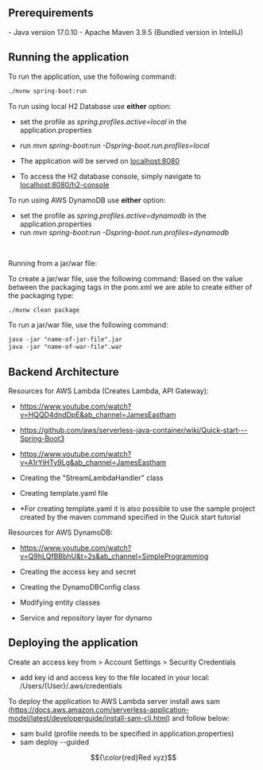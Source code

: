 <h2>Prerequirements</h2>
- Java version 17.0.10
- Apache Maven 3.9.5 (Bundled version in IntelliJ) 

<h2>Running the application</h2>

To run the application, use the following command: 

```diff
./mvnw spring-boot:run
```

To run using local H2 Database use <b>either</b> option:
- set the profile as <i>spring.profiles.active=local</i> in the application.properties 
- run <i>mvn spring-boot:run -Dspring-boot.run.profiles=local</i>


- The application will be served on [localhost:8080](http://localhost:8080/)
- To access the H2 database console, simply navigate to [localhost:8080/h2-console](http://localhost:8080/h2-console/)

To run using AWS DynamoDB use <b>either</b> option:
- set the profile as <i>spring.profiles.active=dynamodb</i> in the application.properties
- run <i>mvn spring-boot:run -Dspring-boot.run.profiles=dynamodb</i>

<br/>

Running from a jar/war file:

To create a jar/war file, use the following command:
Based on the value between the packaging tags in the pom.xml we are able to create either of the packaging type:
```diff
./mvnw clean package
```

To run a jar/war file, use the following command:
```diff
java -jar "name-of-jar-file".jar
java -jar "name-of-war-file".war 
```

<h2>Backend Architecture</h2>

Resources for AWS Lambda (Creates Lambda, API Gateway):
- https://www.youtube.com/watch?v=HQQD4dndDpE&ab_channel=JamesEastham
- https://github.com/aws/serverless-java-container/wiki/Quick-start---Spring-Boot3
- https://www.youtube.com/watch?v=A1rYiHTy9Lg&ab_channel=JamesEastham


- Creating the "StreamLambdaHandler" class 
- Creating template.yaml file
- *For creating template.yaml it is also possible to use the sample project created by the maven command specified in the Quick start tutorial

Resources for AWS DynamoDB:
- https://www.youtube.com/watch?v=Q9hLQfBBbhU&t=2s&ab_channel=SimpleProgramming


- Creating the access key and secret
- Creating the DynamoDBConfig class
- Modifying entity classes
- Service and repository layer for dynamo

<h2>Deploying the application</h2>

Create an access key from > Account Settings > Security Credentials
- add key id and access key to the file located in your local: /Users/{User}/.aws/credentials


To deploy the application to AWS Lambda server install aws sam (https://docs.aws.amazon.com/serverless-application-model/latest/developerguide/install-sam-cli.html) and follow below:
- sam build (profile needs to be specified in application.properties)
- sam deploy --guided

$${\color{red}Red xyz}$$


